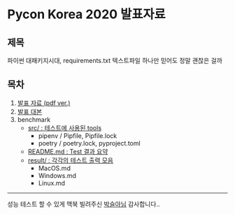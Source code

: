 # Pycon Korea 2020 발표자료

## 제목

파이썬 대패키지시대, requirements.txt 텍스트파일 하나만 믿어도 정말 괜찮은 걸까

## 목차

1. [발표 자료 (pdf ver.)](https://github.com/kangtegong/pycon-session-release/blob/master/pycon-kr-release-kmc.pdf)
2. [발표 대본]()
3. benchmark
    - [src/ : 테스트에 사용된 tools](https://github.com/kangtegong/pycon-session-release/tree/master/benchmark/src)
        - pipenv / Pipfile, Pipfile.lock
        - poetry / poetry.lock, pyproject.toml
    - [README.md : Test 결과 요약](https://github.com/kangtegong/pycon-session-release/blob/master/benchmark/README.md)
    - [result/ : 각각의 테스트 출력 모음](https://github.com/kangtegong/pycon-session-release/tree/master/benchmark/result)
        - MacOS.md
        - Windows.md
        - Linux.md

---

성능 테스트 할 수 있게 맥북 빌려주신 [박슬아님](https://github.com/cristina-cloud) 감사합니다..
